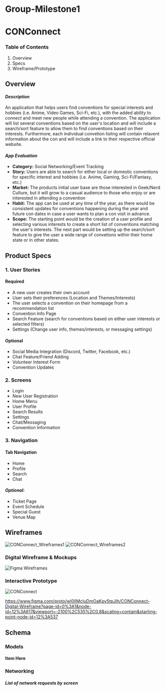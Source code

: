 # Group-Milestone1

# CONConnect

### Table of Contents
1. Overview
2. Specs
3. Wireframe/Prototype

## **Overview**

#### *Description*
An application that helps users find conventions for special interests and hobbies (i.e. Anime, Video Games, Sci-Fi, etc.), with the added ability to *connect* and meet new people while attending a convention. The application will list several conventions based on the user's location and will include a search/sort feature to allow them to find conventions based on their interests. Furthermore, each individual convetion lisitng will contain relavent information about the con and will include a link to their respective official website.

#### *App Evaluation*
- **Category:** Social Networking/Event Tracking
- **Story:** Users are able to search for either local or domestic conventions for specific interest and hobbies (i.e. Anime, Gaming, Sci-Fi/Fantasy, etc.)
- **Market:** The products initial user base are those interested in Geek/Nerd Culture, but it will grow to a casual audience to those who enjoy or are interested in attending a convention
- **Habit:** The app can be used at any time of the year, as there would be consistent updates for conventions happening during the year and future con dates in case a user wants to plan a con visit in advance.
- **Scope:** The starting point would be the creation of a user profile and selecting various interests to create a short list of conventions matching the user's interests. The next part would be setting up the search/sort feature to give the user a wide range of convetions within their home state or in other states.

## **Product Specs**
### 1. User Stories

#### **Required**
- A new user creates their own account
- User sets their preferences (Location and Themes/Interests)
- The user selects a convention on their homepage from a recommendation list
- Convention Info Page
- Search Feature (search for conventions based on either user interests or selected filters)
- Settings (Change user info, themes/interests, or messaging settings)

#### **Optional**
- Social Media Integration (Discord, Twitter, Facebook, etc.)
- Chat Feature/Friend Adding
- Volunteer Interest Form
- Convention Updates

### 2. Screens

- Login
- New User Registration
- Home Menu
- User Profile
- Search Results
- Settings
- Chat/Messaging
- Convention Information

### 3. Navigation

#### **Tab Navigation**

- Home
- Profile
- Search
- Chat

#### *Optional:*

- Ticket Page
- Event Schedule
- Special Guest
- Venue Map

## Wireframes
![CONConnect_Wireframes1](https://user-images.githubusercontent.com/65150367/192707232-f986b391-b810-4968-b50d-aea808fea151.jpg)
![CONConnect_Wireframes2](https://user-images.githubusercontent.com/65150367/192707405-ab94706a-2ed3-495a-b359-04e0e202d233.jpg)


### Digital Wireframe & Mockups
![Figma Wireframes](https://user-images.githubusercontent.com/65150367/192934625-fbd8933e-a6c9-42ea-ac69-ba6796e79008.png)


### Interactive Prototype

![CONConnect](https://user-images.githubusercontent.com/65150367/195468920-015326a1-6bde-448c-b556-68b8fdbca875.gif)


https://www.figma.com/proto/wI0llMcIuDmOaKpv5tpJlh/CONConnect-Digital-Wireframe?page-id=0%3A1&node-id=12%3A617&viewport=-2100%2C535%2C0.8&scaling=contain&starting-point-node-id=12%3A537 

## Schema

### Models

#### Item Here


### Networking

##### List of network requests by screen


